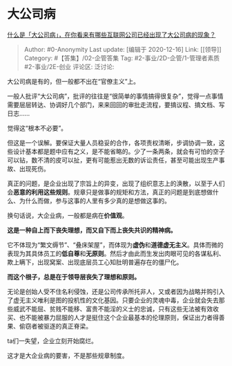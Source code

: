 # 大公司病
[什么是「大公司病」，在你看来有哪些互联网公司已经出现了大公司病的现象？](https://www.zhihu.com/question/422474083/answer/1491598716)

> Author: #0-Anonymity
> Last update: [编辑于 2020-12-16]
> Link: [[领导]]
> Category: #【答集】/02-企管答集
> Tag: #2-事业/2D-企管/1-管理者素质 #2-事业/2E-创业
> 评论区:
> 泛讨论:

大公司病是有的，但一般都不出在“官僚主义”上。

一般人批评“大公司病”，批评的往往是“很简单的事情搞得很复杂”，觉得一点事情需要层层转达、协调好几个部门，来来回回的审批走流程，要搞议程、搞文档、写日志……

觉得这“根本不必要”。

但这是一个误解。要保证大量人员稳妥的合作，各项责权清晰，步调协调一致，这些设计基本都是题中应有之义，是不能省略的。少了一条两条，就会有可怕的空子可以钻，数不清的皮可以扯，更有可能惹出无数的诉讼责任，甚至可能出现生产事故、出现死伤。

真正的问题，是企业出现了宗旨上的异变，出现了组织意志上的涣散，以至于人们会**恶意的利用这些规则**。规章只是做事的规矩和方法，真正的问题是到底想做什么、为什么而做，参与这事的人里有多少真的是想做这事的。

换句话说，大企业病，一般都是病在**价值观**。

**这是一种自上而下丧失理想，而又自下而上丧失共识的精神病。**

它不体现为“繁文缛节”、“叠床架屋”，而体现为**虚伪**和**道德虚无主义**。具体而微的表现为其具体员工的**低自尊**和**无原则**。然后才由此而生发出肉眼可见的各谋私利、欺上瞒下，出现窝案、出现底层员工心知肚明普遍存在的僵尸化。

**而这个根子，总是在于领导层丧失了理想和原则。**

无论是创始人受不住名利侵蚀，还是公司传承所托非人，又或者因为战略并购引入了虚无主义唯利是图的投机性的文化基因。只要企业的灵魂中毒，企业就会失去那些威武不能屈、贫贱不能移、富贵不能淫的义士的忠诚，只有这些无法被有效收买、也不能被暴力屈服的人才是挺住这个企业最基本的伦理原则，保证出力者得善果、偷窃者被驱逐的真正脊梁。

ta们一失望，企业立刻开始腐烂。

这才是大企业病的要害，不是那些规章制度。
